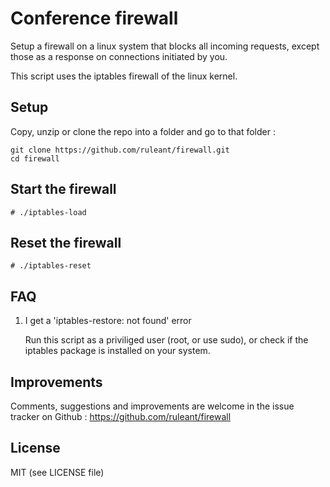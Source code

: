 # Conference firewall

Setup a firewall on a linux system that blocks all incoming requests,
except those as a response on connections initiated by you.

This script uses the iptables firewall of the linux kernel.

## Setup

Copy, unzip or clone the repo into a folder and go to that folder :

    git clone https://github.com/ruleant/firewall.git
    cd firewall

## Start the firewall

    # ./iptables-load

## Reset the firewall

    # ./iptables-reset

## FAQ

1. I get a 'iptables-restore: not found' error

   Run this script as a priviliged user (root, or use sudo), or check if the iptables package is installed on your system.

## Improvements

Comments, suggestions and improvements are welcome in the issue tracker on Github : https://github.com/ruleant/firewall

## License

MIT (see LICENSE file)
